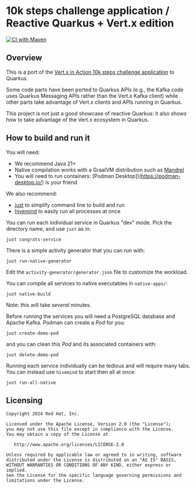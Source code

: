 # 10k steps challenge application / Reactive Quarkus + Vert.x edition

[![CI with Maven](https://github.com/jponge/demo-quarkus-workshop-day-may24/actions/workflows/maven.yml/badge.svg)](https://github.com/jponge/demo-quarkus-workshop-day-may24/actions/workflows/maven.yml)

## Overview

This is a port of the [Vert.x in Action 10k steps challenge application](https://github.com/jponge/vertx-in-action/tree/master/part2-steps-challenge) to Quarkus.

Some code parts have been ported to Quarkus APIs (e.g., the Kafka code uses Quarkus Messaging APIs rather than the Vert.x Kafka client) while other parts take advantage of Vert.x clients and APIs running in Quarkus.

This project is not just a good showcase of reactive Quarkus: it also shows how to take advantage of the Vert.x ecosystem in Quarkus.

## How to build and run it

You will need:

- We recommend Java 21+
- Native compilation works with a GraalVM distribution such as [Mandrel](https://github.com/graalvm/mandrel)
- You will need to run containers: [Podman Desktop])(https://podman-desktop.io/) is your friend

We also recommend:

- [just](https://github.com/casey/just) to simplify command line to build and run
- [hivemind](https://github.com/DarthSim/hivemind) to easily run all processes at once

You can run each individual service in Quarkus "dev" mode.
Pick the directory name, and use `just` as in:

```
just congrats-service
```

There is a simple activity generator that you can run with:

```
just run-native-generator
```

Edit the `activity-generator/generator.json` file to customize the workload.

You can compile all services to native executables in `native-apps/`:

```
just native-build
```

Note: this will take _several_ minutes.

Before running the services you will need a PostgreSQL database and Apache Kafka.
Podman can create a _Pod_ for you:

```
just create-demo-pod
```

and you can clean this _Pod_ and its associated containers with:

```
just delete-demo-pod
```

Running each service individually can be tedious and will require many tabs.
You can instead use `hivemind` to start then all at once:

```
just run-all-native
```

## Licensing

```
Copyright 2024 Red Hat, Inc.

Licensed under the Apache License, Version 2.0 (the "License");
you may not use this file except in compliance with the License.
You may obtain a copy of the License at

   http://www.apache.org/licenses/LICENSE-2.0

Unless required by applicable law or agreed to in writing, software
distributed under the License is distributed on an "AS IS" BASIS,
WITHOUT WARRANTIES OR CONDITIONS OF ANY KIND, either express or implied.
See the License for the specific language governing permissions and
limitations under the License.
```
